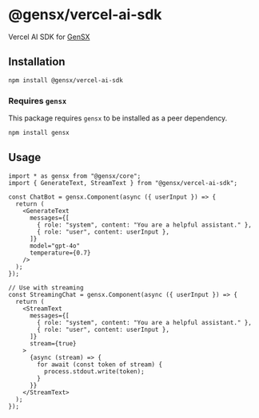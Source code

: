 # @gensx/vercel-ai-sdk

Vercel AI SDK for [GenSX](https://github.com/gensx-inc/gensx/packages/gensx-vercel-ai-sdk)

## Installation

```bash
npm install @gensx/vercel-ai-sdk
```

### Requires `gensx`

This package requires `gensx` to be installed as a peer dependency.

```bash
npm install gensx
```

## Usage

```tsx
import * as gensx from "@gensx/core";
import { GenerateText, StreamText } from "@gensx/vercel-ai-sdk";

const ChatBot = gensx.Component(async ({ userInput }) => {
  return (
    <GenerateText
      messages={[
        { role: "system", content: "You are a helpful assistant." },
        { role: "user", content: userInput },
      ]}
      model="gpt-4o"
      temperature={0.7}
    />
  );
});

// Use with streaming
const StreamingChat = gensx.Component(async ({ userInput }) => {
  return (
    <StreamText
      messages={[
        { role: "system", content: "You are a helpful assistant." },
        { role: "user", content: userInput },
      ]}
      stream={true}
    >
      {async (stream) => {
        for await (const token of stream) {
          process.stdout.write(token);
        }
      }}
    </StreamText>
  );
});
```
